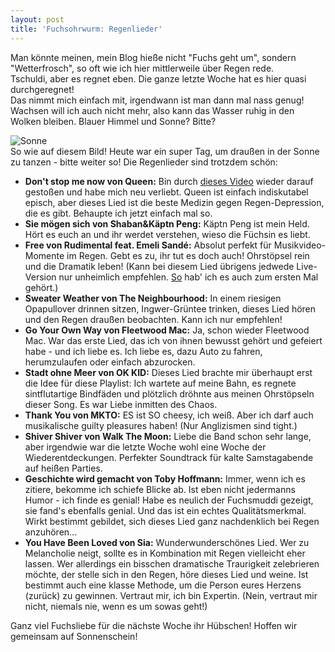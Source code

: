 ```yaml
---
layout: post
title: 'Fuchsohrwurm: Regenlieder'
---
```


Man könnte meinen, mein Blog hieße nicht "Fuchs geht um", sondern "Wetterfrosch", so oft wie ich hier mittlerweile über Regen rede.  
Tschuldi, aber es regnet eben. Die ganze letzte Woche hat es hier quasi durchgeregnet!  
Das nimmt mich einfach mit, irgendwann ist man dann mal nass genug! Wachsen will ich auch nicht mehr, also kann das Wasser ruhig in den Wolken bleiben. Blauer Himmel und Sonne? Bitte? 

![Sonne](http://farm8.staticflickr.com/7446/12591092485_352275ec34_c.jpg)  
So wie auf diesem Bild! Heute war ein super Tag, um draußen in der Sonne zu tanzen - bitte weiter so! Die Regenlieder sind trotzdem schön:

* **Don't stop me now von Queen:** Bin durch [dieses Video](http://www.youtube.com/watch?v=wxxtsqkQTiM&feature=c4-overview&list=UUm-qp2_uGbMSrqtarpAFlxA) wieder darauf gestoßen und habe mich neu verliebt. Queen ist einfach indiskutabel episch, aber dieses Lied ist die beste Medizin gegen Regen-Depression, die es gibt. Behaupte ich jetzt einfach mal so.  
* **Sie mögen sich von Shaban&Käptn Peng:** Käptn Peng ist mein Held. Hört es euch an und ihr werdet verstehen, wieso die Füchsin es liebt.  
* **Free von Rudimental feat. Emeli Sandé:** Absolut perfekt für Musikvideo-Momente im Regen. Gebt es zu, ihr tut es doch auch! Ohrstöpsel rein und die Dramatik leben! (Kann bei diesem Lied übrigens jedwede Live-Version nur unheimlich empfehlen. [So](http://www.youtube.com/watch?v=dRcRhWErjjo) hab' ich es auch zum ersten Mal gehört.)  
* **Sweater Weather von The Neighbourhood:** In einem riesigen Opapullover drinnen sitzen, Ingwer-Grüntee trinken, dieses Lied hören und den Regen draußen beobachten. Kann ich nur empfehlen!  
* **Go Your Own Way von Fleetwood Mac:** Ja, schon wieder Fleetwood Mac. War das erste Lied, das ich von ihnen bewusst gehört und gefeiert habe - und ich liebe es. Ich liebe es, dazu Auto zu fahren, herumzulaufen oder einfach abzurocken.  
* **Stadt ohne Meer von OK KID:** Dieses Lied brachte mir überhaupt erst die Idee für diese Playlist: Ich wartete auf meine Bahn, es regnete sintflutartige Bindfäden und plötzlich dröhnte aus meinen Ohrstöpseln dieser Song. Es war Liebe inmitten des Chaos. 
* **Thank You von MKTO:** ES ist SO cheesy, ich weiß. Aber ich darf auch musikalische guilty pleasures haben! (Nur Anglizismen sind tight.)  
* **Shiver Shiver von Walk The Moon:** Liebe die Band schon sehr lange, aber irgendwie war die letzte Woche wohl eine Woche der Wiederentdeckungen. Perfekter Soundtrack für kalte Samstagabende auf heißen Parties.  
* **Geschichte wird gemacht von Toby Hoffmann:** Immer, wenn ich es zitiere, bekomme ich schiefe Blicke ab. Ist eben nicht jedermanns Humor - ich finde es genial! Habe es neulich der Fuchsmuddi gezeigt, sie fand's ebenfalls genial. Und das ist ein echtes Qualitätsmerkmal. Wirkt bestimmt gebildet, sich dieses Lied ganz nachdenklich bei Regen anzuhören...  
* **You Have Been Loved von Sia:** Wunderwunderschönes Lied. Wer zu Melancholie neigt, sollte es in Kombination mit Regen vielleicht eher lassen. Wer allerdings ein bisschen dramatische Traurigkeit zelebrieren möchte, der stelle sich in den Regen, höre dieses Lied und weine. Ist bestimmt auch eine klasse Methode, um die Person eures Herzens (zurück) zu gewinnen. Vertraut mir, ich bin Expertin. (Nein, vertraut mir nicht, niemals nie, wenn es um sowas geht!)  

Ganz viel Fuchsliebe für die nächste Woche ihr Hübschen! Hoffen wir gemeinsam auf Sonnenschein!